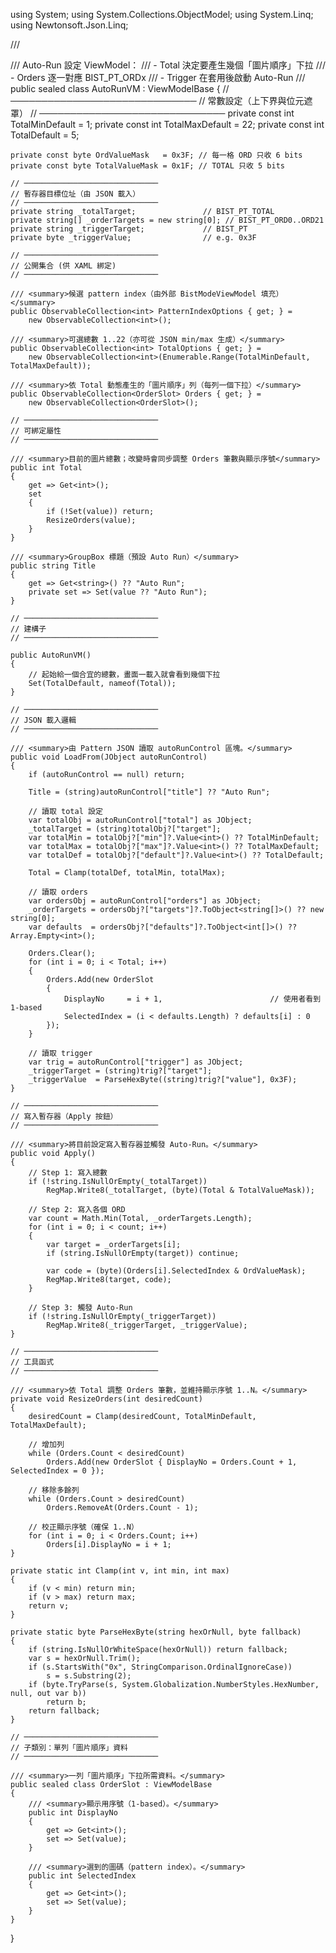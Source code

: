 using System;
using System.Collections.ObjectModel;
using System.Linq;
using Newtonsoft.Json.Linq;

/// <summary>
/// Auto-Run 設定 ViewModel：
/// - Total 決定要產生幾個「圖片順序」下拉
/// - Orders 逐一對應 BIST_PT_ORDx
/// - Trigger 在套用後啟動 Auto-Run
/// </summary>
public sealed class AutoRunVM : ViewModelBase
{
    // ──────────────────────────────
    // 常數設定（上下界與位元遮罩）
    // ──────────────────────────────
    private const int TotalMinDefault = 1;
    private const int TotalMaxDefault = 22;
    private const int TotalDefault    = 5;

    private const byte OrdValueMask   = 0x3F; // 每一格 ORD 只收 6 bits
    private const byte TotalValueMask = 0x1F; // TOTAL 只收 5 bits

    // ──────────────────────────────
    // 暫存器目標位址（由 JSON 載入）
    // ──────────────────────────────
    private string _totalTarget;               // BIST_PT_TOTAL
    private string[] _orderTargets = new string[0]; // BIST_PT_ORD0..ORD21
    private string _triggerTarget;             // BIST_PT
    private byte _triggerValue;                // e.g. 0x3F

    // ──────────────────────────────
    // 公開集合 (供 XAML 綁定)
    // ──────────────────────────────

    /// <summary>候選 pattern index（由外部 BistModeViewModel 填充）</summary>
    public ObservableCollection<int> PatternIndexOptions { get; } =
        new ObservableCollection<int>();

    /// <summary>可選總數 1..22（亦可從 JSON min/max 生成）</summary>
    public ObservableCollection<int> TotalOptions { get; } =
        new ObservableCollection<int>(Enumerable.Range(TotalMinDefault, TotalMaxDefault));

    /// <summary>依 Total 動態產生的「圖片順序」列（每列一個下拉）</summary>
    public ObservableCollection<OrderSlot> Orders { get; } =
        new ObservableCollection<OrderSlot>();

    // ──────────────────────────────
    // 可綁定屬性
    // ──────────────────────────────

    /// <summary>目前的圖片總數；改變時會同步調整 Orders 筆數與顯示序號</summary>
    public int Total
    {
        get => Get<int>();
        set
        {
            if (!Set(value)) return;
            ResizeOrders(value);
        }
    }

    /// <summary>GroupBox 標題（預設 Auto Run）</summary>
    public string Title
    {
        get => Get<string>() ?? "Auto Run";
        private set => Set(value ?? "Auto Run");
    }

    // ──────────────────────────────
    // 建構子
    // ──────────────────────────────

    public AutoRunVM()
    {
        // 起始給一個合宜的總數，畫面一載入就會看到幾個下拉
        Set(TotalDefault, nameof(Total));
    }

    // ──────────────────────────────
    // JSON 載入邏輯
    // ──────────────────────────────

    /// <summary>由 Pattern JSON 讀取 autoRunControl 區塊。</summary>
    public void LoadFrom(JObject autoRunControl)
    {
        if (autoRunControl == null) return;

        Title = (string)autoRunControl["title"] ?? "Auto Run";

        // 讀取 total 設定
        var totalObj = autoRunControl["total"] as JObject;
        _totalTarget = (string)totalObj?["target"];
        var totalMin = totalObj?["min"]?.Value<int>() ?? TotalMinDefault;
        var totalMax = totalObj?["max"]?.Value<int>() ?? TotalMaxDefault;
        var totalDef = totalObj?["default"]?.Value<int>() ?? TotalDefault;

        Total = Clamp(totalDef, totalMin, totalMax);

        // 讀取 orders
        var ordersObj = autoRunControl["orders"] as JObject;
        _orderTargets = ordersObj?["targets"]?.ToObject<string[]>() ?? new string[0];
        var defaults  = ordersObj?["defaults"]?.ToObject<int[]>() ?? Array.Empty<int>();

        Orders.Clear();
        for (int i = 0; i < Total; i++)
        {
            Orders.Add(new OrderSlot
            {
                DisplayNo     = i + 1,                        // 使用者看到 1-based
                SelectedIndex = (i < defaults.Length) ? defaults[i] : 0
            });
        }

        // 讀取 trigger
        var trig = autoRunControl["trigger"] as JObject;
        _triggerTarget = (string)trig?["target"];
        _triggerValue  = ParseHexByte((string)trig?["value"], 0x3F);
    }

    // ──────────────────────────────
    // 寫入暫存器（Apply 按鈕）
    // ──────────────────────────────

    /// <summary>將目前設定寫入暫存器並觸發 Auto-Run。</summary>
    public void Apply()
    {
        // Step 1: 寫入總數
        if (!string.IsNullOrEmpty(_totalTarget))
            RegMap.Write8(_totalTarget, (byte)(Total & TotalValueMask));

        // Step 2: 寫入各個 ORD
        var count = Math.Min(Total, _orderTargets.Length);
        for (int i = 0; i < count; i++)
        {
            var target = _orderTargets[i];
            if (string.IsNullOrEmpty(target)) continue;

            var code = (byte)(Orders[i].SelectedIndex & OrdValueMask);
            RegMap.Write8(target, code);
        }

        // Step 3: 觸發 Auto-Run
        if (!string.IsNullOrEmpty(_triggerTarget))
            RegMap.Write8(_triggerTarget, _triggerValue);
    }

    // ──────────────────────────────
    // 工具函式
    // ──────────────────────────────

    /// <summary>依 Total 調整 Orders 筆數，並維持顯示序號 1..N。</summary>
    private void ResizeOrders(int desiredCount)
    {
        desiredCount = Clamp(desiredCount, TotalMinDefault, TotalMaxDefault);

        // 增加列
        while (Orders.Count < desiredCount)
            Orders.Add(new OrderSlot { DisplayNo = Orders.Count + 1, SelectedIndex = 0 });

        // 移除多餘列
        while (Orders.Count > desiredCount)
            Orders.RemoveAt(Orders.Count - 1);

        // 校正顯示序號（確保 1..N）
        for (int i = 0; i < Orders.Count; i++)
            Orders[i].DisplayNo = i + 1;
    }

    private static int Clamp(int v, int min, int max)
    {
        if (v < min) return min;
        if (v > max) return max;
        return v;
    }

    private static byte ParseHexByte(string hexOrNull, byte fallback)
    {
        if (string.IsNullOrWhiteSpace(hexOrNull)) return fallback;
        var s = hexOrNull.Trim();
        if (s.StartsWith("0x", StringComparison.OrdinalIgnoreCase))
            s = s.Substring(2);
        if (byte.TryParse(s, System.Globalization.NumberStyles.HexNumber, null, out var b))
            return b;
        return fallback;
    }

    // ──────────────────────────────
    // 子類別：單列「圖片順序」資料
    // ──────────────────────────────

    /// <summary>一列「圖片順序」下拉所需資料。</summary>
    public sealed class OrderSlot : ViewModelBase
    {
        /// <summary>顯示用序號（1-based）。</summary>
        public int DisplayNo
        {
            get => Get<int>();
            set => Set(value);
        }

        /// <summary>選到的圖碼（pattern index）。</summary>
        public int SelectedIndex
        {
            get => Get<int>();
            set => Set(value);
        }
    }
}

